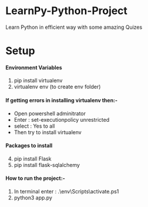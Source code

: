 # LearnPy-Python-Project
Learn Python in efficient way with some amazing Quizes

# Setup
#### Environment Variables
1) pip install virtualenv
2) virtualenv env (to create env folder)
#### If getting errors in installing virtualenv then:-
- Open powershell adminitrator
- Enter : set-executionpolicy unrestricted
- select : Yes to all
- Then try to install virtualenv
#### Packages to install
4) pip install Flask
5) pip install flask-sqlalchemy

#### How to run the project:-
1) In terminal enter : .\env\Scripts\activate.ps1 
2) python3 app.py

